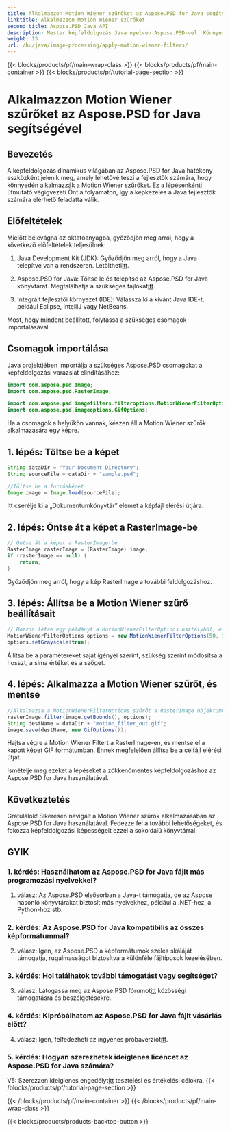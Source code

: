```yaml
---
title: Alkalmazzon Motion Wiener szűrőket az Aspose.PSD for Java segítségével
linktitle: Alkalmazzon Motion Wiener szűrőket
second_title: Aspose.PSD Java API
description: Mester képfeldolgozás Java nyelven Aspose.PSD-vel. Könnyedén alkalmazza a Motion Wiener szűrőket lépésenkénti útmutatónk segítségével.
weight: 13
url: /hu/java/image-processing/apply-motion-wiener-filters/
---
```


{{< blocks/products/pf/main-wrap-class >}}
{{< blocks/products/pf/main-container >}}
{{< blocks/products/pf/tutorial-page-section >}}

# Alkalmazzon Motion Wiener szűrőket az Aspose.PSD for Java segítségével

## Bevezetés

A képfeldolgozás dinamikus világában az Aspose.PSD for Java hatékony eszközként jelenik meg, amely lehetővé teszi a fejlesztők számára, hogy könnyedén alkalmazzák a Motion Wiener szűrőket. Ez a lépésenkénti útmutató végigvezeti Önt a folyamaton, így a képkezelés a Java fejlesztők számára elérhető feladattá válik.

## Előfeltételek

Mielőtt belevágna az oktatóanyagba, győződjön meg arról, hogy a következő előfeltételek teljesülnek:

1.  Java Development Kit (JDK): Győződjön meg arról, hogy a Java telepítve van a rendszeren. Letöltheti[itt](https://www.oracle.com/java/technologies/javase-downloads.html).

2.  Aspose.PSD for Java: Töltse le és telepítse az Aspose.PSD for Java könyvtárat. Megtalálhatja a szükséges fájlokat[itt](https://releases.aspose.com/psd/java/).

3. Integrált fejlesztői környezet (IDE): Válassza ki a kívánt Java IDE-t, például Eclipse, IntelliJ vagy NetBeans.

Most, hogy mindent beállított, folytassa a szükséges csomagok importálásával.

## Csomagok importálása

Java projektjében importálja a szükséges Aspose.PSD csomagokat a képfeldolgozási varázslat elindításához:

```java
import com.aspose.psd.Image;
import com.aspose.psd.RasterImage;

import com.aspose.psd.imagefilters.filteroptions.MotionWienerFilterOptions;
import com.aspose.psd.imageoptions.GifOptions;
```

Ha a csomagok a helyükön vannak, készen áll a Motion Wiener szűrők alkalmazására egy képre.

## 1. lépés: Töltse be a képet

```java
String dataDir = "Your Document Directory";
String sourceFile = dataDir + "sample.psd";

//Töltse be a forrásképet
Image image = Image.load(sourceFile);
```

Itt cserélje ki a „Dokumentumkönyvtár” elemet a képfájl elérési útjára.

## 2. lépés: Öntse át a képet a RasterImage-be

```java
// Öntse át a képet a RasterImage-be
RasterImage rasterImage = (RasterImage) image;
if (rasterImage == null) {
    return;
}
```

Győződjön meg arról, hogy a kép RasterImage a további feldolgozáshoz.

## 3. lépés: Állítsa be a Motion Wiener szűrő beállításait

```java
// Hozzon létre egy példányt a MotionWienerFilterOptions osztályból, és állítsa be a hosszt, a sima értéket és a szöget.
MotionWienerFilterOptions options = new MotionWienerFilterOptions(50, 9, 90);
options.setGrayscale(true);
```

Állítsa be a paramétereket saját igényei szerint, szükség szerint módosítsa a hosszt, a sima értéket és a szöget.

## 4. lépés: Alkalmazza a Motion Wiener szűrőt, és mentse

```java
//Alkalmazza a MotionWienerFilterOptions szűrőt a RasterImage objektumra, és mentse az eredményül kapott képet
rasterImage.filter(image.getBounds(), options);
String destName = dataDir + "motion_filter_out.gif";
image.save(destName, new GifOptions());
```

Hajtsa végre a Motion Wiener Filtert a RasterImage-en, és mentse el a kapott képet GIF formátumban. Ennek megfelelően állítsa be a célfájl elérési útját.

Ismételje meg ezeket a lépéseket a zökkenőmentes képfeldolgozáshoz az Aspose.PSD for Java használatával.

## Következtetés

Gratulálok! Sikeresen navigált a Motion Wiener szűrők alkalmazásában az Aspose.PSD for Java használatával. Fedezze fel a további lehetőségeket, és fokozza képfeldolgozási képességeit ezzel a sokoldalú könyvtárral.

## GYIK

### 1. kérdés: Használhatom az Aspose.PSD for Java fájlt más programozási nyelvekkel?

1. válasz: Az Aspose.PSD elsősorban a Java-t támogatja, de az Aspose hasonló könyvtárakat biztosít más nyelvekhez, például a .NET-hez, a Python-hoz stb.

### 2. kérdés: Az Aspose.PSD for Java kompatibilis az összes képformátummal?

2. válasz: Igen, az Aspose.PSD a képformátumok széles skáláját támogatja, rugalmasságot biztosítva a különféle fájltípusok kezelésében.

### 3. kérdés: Hol találhatok további támogatást vagy segítséget?

 3. válasz: Látogassa meg az Aspose.PSD fórumot[itt](https://forum.aspose.com/c/psd/34) közösségi támogatásra és beszélgetésekre.

### 4. kérdés: Kipróbálhatom az Aspose.PSD for Java fájlt vásárlás előtt?

 4. válasz: Igen, felfedezheti az ingyenes próbaverziót[itt](https://releases.aspose.com/).

### 5. kérdés: Hogyan szerezhetek ideiglenes licencet az Aspose.PSD for Java számára?

V5: Szerezzen ideiglenes engedélyt[itt](https://purchase.aspose.com/temporary-license/) tesztelési és értékelési célokra.
{{< /blocks/products/pf/tutorial-page-section >}}

{{< /blocks/products/pf/main-container >}}
{{< /blocks/products/pf/main-wrap-class >}}

{{< blocks/products/products-backtop-button >}}
